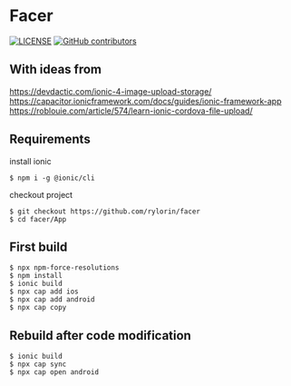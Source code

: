 # Facer

[![LICENSE](https://img.shields.io/github/license/rylorin/Facer)](LICENSE)
[![GitHub contributors](https://img.shields.io/github/contributors/rylorin/Facer)](https://github.com/rylorin/Facer/graphs/contributors)

## With ideas from

https://devdactic.com/ionic-4-image-upload-storage/  
https://capacitor.ionicframework.com/docs/guides/ionic-framework-app  
https://roblouie.com/article/574/learn-ionic-cordova-file-upload/

## Requirements

install ionic

    $ npm i -g @ionic/cli  
  
checkout project

    $ git checkout https://github.com/rylorin/facer  
    $ cd facer/App  

## First build

    $ npx npm-force-resolutions  
    $ npm install  
    $ ionic build  
    $ npx cap add ios  
    $ npx cap add android  
    $ npx cap copy  

## Rebuild after code modification

    $ ionic build  
    $ npx cap sync  
    $ npx cap open android  
